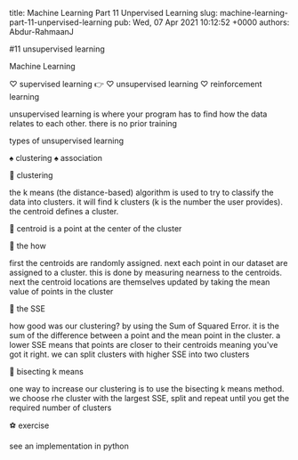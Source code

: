 title: Machine Learning Part 11 Unpervised Learning
slug: machine-learning-part-11-unpervised-learning
pub: Wed, 07 Apr 2021 10:12:52 +0000
authors: Abdur-RahmaanJ

#11 unsupervised learning

Machine Learning

♡ supervised learning
👉 ♡ unsupervised learning
♡ reinforcement learning

unsupervised learning is where your program has to find how the data relates to each other. there is no prior training

types of unsupervised learning

♠️ clustering
♠️ association

🎲 clustering

the k means (the distance-based) algorithm is used to try to classify the data into clusters. it will find k clusters (k is the number the user provides). the centroid defines a cluster.

🔎 centroid is a point at the center of the cluster

🎲 the how

first the centroids are randomly assigned. next each point in our dataset are assigned to a cluster. this is done by measuring nearness to the centroids. next the centroid locations are themselves updated by taking the mean value of points in the cluster

🎲 the SSE

how good was our clustering? by using the Sum of Squared Error. it is the sum of the difference between a point and the mean point in the cluster. a lower SSE means that points are closer to their centroids meaning you've got it right. we can split clusters with higher SSE into two clusters

🎲 bisecting k means

one way to increase our clustering is to use the bisecting k means method. we choose rhe cluster with the largest SSE, split and repeat until you get the required number of clusters

⚽️ exercise

see an implementation in python
